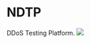# NDTP
DDoS Testing Platform.
<img src="[gorsel-link](https://github.com/Nilayvekediler/NDTP/blob/master/ndtp.jpg?raw=true)https://github.com/Nilayvekediler/NDTP/blob/master/ndtp.jpg?raw=true" width="auto">
